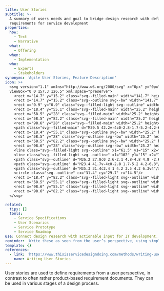 ```yaml
---
title: User Stories
subtitle: >-
  A summary of users needs and goal to bridge design research with defining
  requirements for service development
properties:
  how:
    - Text
    - Narrative
  what:
    - Offering
  when:
    - Implementation
  who:
    - Experts
    - Stakeholders
synonyms: 'Agile User Stories, Feature Description'
icon: >+
  <svg version="1.1" xmlns="http://www.w3.org/2000/svg" x="0px" y="0px"
  viewBox="0 0 157.3 126.5" xml:space="preserve">
    <rect x="14.7" y="15.2" class="svg--filled-main" width="141.7" height="110.4"/>
    <rect x="14.7" y="15.2" class="svg--outline svg--bw" width="141.7" height="110.4"/>
    <rect x="0.9" y="0.9" class="svg--filled-light svg--outline" width="140.3" height="110.9"/>
    <rect x="18.4" y="55.1" class="svg--filled-main" width="25.2" height="17.3"/>
    <rect x="58.5" y="28" class="svg--filled-main" width="25.2" height="17.3"/>
    <rect x="58.5" y="82.2" class="svg--filled-main" width="25.2" height="17.3"/>
    <rect x="98.6" y="28" class="svg--filled-main" width="25.2" height="17.3"/>
    <path class="svg--filled-main" d="M39.5 42.2v-4c0-2.8-1.7-5.2-4.2-6.3h-7.8c-2.4 1-4.2 3.5-4.2 6.3v4c0 0 3.3 2 8 2C36.2 44.2 39.5 42.2 39.5 42.2z"/>
    <rect x="18.4" y="55.1" class="svg--outline svg--bw" width="25.2" height="17.3"/>
    <rect x="58.5" y="28" class="svg--outline svg--bw" width="25.2" height="17.3"/>
    <rect x="58.5" y="82.2" class="svg--outline svg--bw" width="25.2" height="17.3"/>
    <rect x="98.6" y="28" class="svg--outline svg--bw" width="25.2" height="17.3"/>
    <line class="svg--filled-light svg--outline" x1="61.5" y1="15" x2="79.1" y2="15"/>
    <line class="svg--filled-light svg--outline" x1="102" y1="15" x2="119.6" y2="15"/>
    <path class="svg--outline" d="M36.2 27.8c0 2.6-2.1 4.8-4.8 4.8 -2.6 0-4.8-2.2-4.8-4.8v-1.7c0-2.6 2.1-4.8 4.8-4.8 2.6 0 4.8 2.2 4.8 4.8V27.8z"/>
    <path class="svg--outline" d="M23.4 41.7v-4c0-2.8 1.7-5.2 4.2-6.3"/>
    <path class="svg--outline" d="M35.3 31.4c2.4 1 4.2 3.5 4.2 6.3v4"/>
    <circle class="svg--outline" cx="31.4" cy="29.7" r="14.5"/>
    <rect x="18.4" y="82.2" class="svg--filled-light svg--outline" width="25.2" height="17.3"/>
    <rect x="58.5" y="55.1" class="svg--filled-light svg--outline" width="25.2" height="17.3"/>
    <rect x="98.6" y="55.1" class="svg--filled-light svg--outline" width="25.2" height="17.3"/>
    <rect x="98.6" y="82.2" class="svg--filled-light svg--outline" width="25.2" height="17.3"/>
  </svg>

related:
  tips: []
  tools:
    - Service Specifications
    - User Scenarios
    - Service Prototype
    - Service Roadmap
use: Connect design research with actionable input for IT development.
reminder: 'Write these as seen from the user’s perspective, using simple, concise words.'
template: {}
references:
  - link: 'https://www.thisisservicedesigndoing.com/methods/writing-user-stories'
    name: Writing User Stories
---
```

User stories are used to define requirements from a user perspective, in contrast to often rather product-based requirement documents. They can be used in various stages of a design process.
